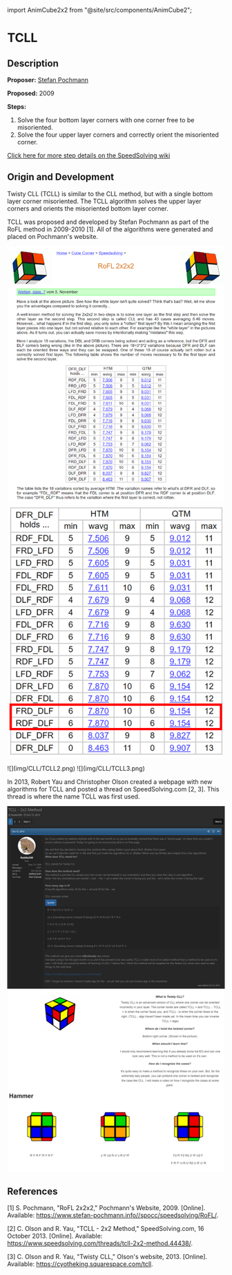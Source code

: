 import AnimCube2x2 from "@site/src/components/AnimCube2";

# TCLL

<AnimCube2x2 params="buttonbar=0&position=lluuu&scale=6&hint=10&hintborder=1&facelets=ybrbwwbwobyryggggyooowrr" width="400px" height="400px" />

## Description

**Proposer:** [Stefan Pochmann](CubingContributors/MethodDevelopers.md#pochmann-stefan)

**Proposed:** 2009

**Steps:**

1. Solve the four bottom layer corners with one corner free to be misoriented.
2. Solve the four upper layer corners and correctly orient the misoriented corner.

[Click here for more step details on the SpeedSolving wiki](https://www.speedsolving.com/wiki/index.php?title=Twisty_Corners_of_Last_Layer)

## Origin and Development

Twisty CLL (TCLL) is similar to the CLL method, but with a single bottom layer corner misoriented. The TCLL algorithm solves the upper layer corners and orients the misoriented bottom layer corner.

TCLL was proposed and developed by Stefan Pochmann as part of the RoFL method in 2009-2010 [1]. All of the algorithms were generated and placed on Pochmann's website.

![](img/CLL/RoFL.png)
![](img/CLL/TCLL1.png)
<div style={{ display: 'flex' }}>
![](img/CLL/TCLL2.png)
![](img/CLL/TCLL3.png)
</div>

In 2013, Robert Yau and Christopher Olson created a webpage with new algorithms for TCLL and posted a thread on SpeedSolving.com [2, 3]. This thread is where the name TCLL was first used.

![](img/CLL/TCLL4.png)
![](img/CLL/TCLL5.png)

## References

[1] 	S. Pochmann, "RoFL 2x2x2," Pochmann's Website, 2009. [Online]. Available: https://www.stefan-pochmann.info//spocc/speedsolving/RoFL/.

[2] 	C. Olson and R. Yau, "TCLL - 2x2 Method," SpeedSolving.com, 16 October 2013. [Online]. Available: https://www.speedsolving.com/threads/tcll-2x2-method.44438/.

[3] 	C. Olson and R. Yau, "Twisty CLL," Olson's website, 2013. [Online]. Available: https://cyotheking.squarespace.com/tcll.